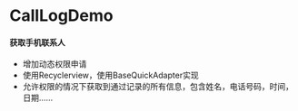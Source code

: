 # CallLogDemo
#### 获取手机联系人
- 增加动态权限申请
- 使用Recyclerview，使用BaseQuickAdapter实现
- 允许权限的情况下获取到通过记录的所有信息，包含姓名，电话号码，时间，日期……
